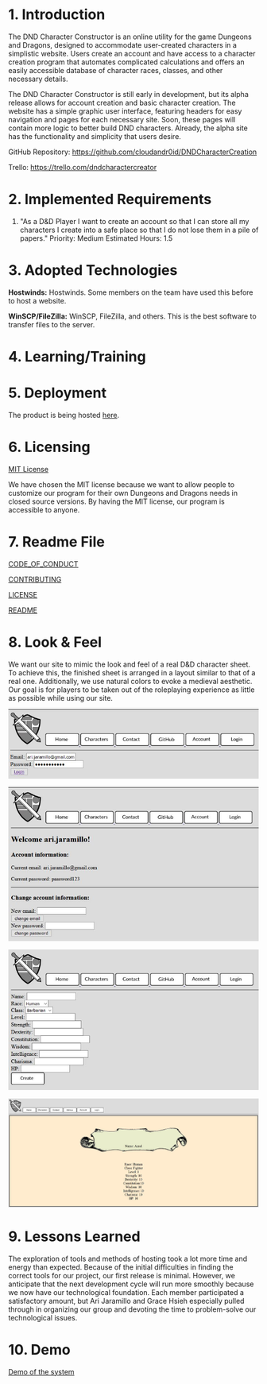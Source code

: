 # 1. Introduction
The DND Character Constructor is an online utility for the game Dungeons and Dragons, designed
to accommodate user-created characters in a simplistic website. Users create an account and
have access to a character creation program that automates complicated calculations and offers
an easily accessible database of character races, classes, and other necessary details.

The DND Character Constructor is still early in development, but its alpha release allows for
account creation and basic character creation. The website has a simple graphic user interface,
featuring headers for easy navigation and pages for each necessary site. Soon, these pages will
contain more logic to better build DND characters. Already, the alpha site has the functionality
and simplicity that users desire.

GitHub Repository: https://github.com/cloudandr0id/DNDCharacterCreation

Trello: https://trello.com/dndcharactercreator

# 2. Implemented Requirements
  1. "As a D&D Player I want to create an account so that I can store all my
      characters I create into a safe place so that I do not lose them in a pile of papers."
      Priority: Medium
      Estimated Hours: 1.5

# 3. Adopted Technologies
**Hostwinds:**
Hostwinds. Some members on the team have used this before to host a website.

**WinSCP/FileZilla:**
WinSCP, FileZilla, and others. This is the best software to transfer files to the server.

# 4. Learning/Training


# 5. Deployment
The product is being hosted [here](http://hwsrv-766227.hostwindsdns.com).

# 6. Licensing
[MIT License](https://github.com/cloudandr0id/DNDCharacterCreation/blob/main/LICENSE.md)

We have chosen the MIT license because we want to allow people to customize our program for
their own Dungeons and Dragons needs in closed source versions. By having the MIT license,
our program is accessible to anyone.

# 7. Readme File
[CODE_OF_CONDUCT](https://github.com/cloudandr0id/DNDCharacterCreation/blob/main/CODE_OF_CONDUCT.md)

[CONTRIBUTING]()

[LICENSE](https://github.com/cloudandr0id/DNDCharacterCreation/blob/main/LICENSE.md)

[README](https://github.com/cloudandr0id/DNDCharacterCreation/blob/main/README.md)

# 8. Look & Feel
We want our site to mimic the look and feel of a real D&D character sheet. To achieve this,
the finished sheet is arranged in a layout similar to that of a real one. Additionally,
we use natural colors to evoke a medieval aesthetic. Our goal is for players to be taken out
of the roleplaying experience as little as possible while using our site.

![Screenshot #1](https://raw.githubusercontent.com/cloudandr0id/DNDCharacterCreation/main/project_documentation/cs386_deliverables/D4/login%20page.JPG)

![Screenshot #2](https://raw.githubusercontent.com/cloudandr0id/DNDCharacterCreation/main/project_documentation/cs386_deliverables/D4/Account%20page.JPG)

![Screenshot #3](https://raw.githubusercontent.com/cloudandr0id/DNDCharacterCreation/main/project_documentation/cs386_deliverables/D4/character%20creator%20page.JPG)

![Screenshot #4](https://raw.githubusercontent.com/cloudandr0id/DNDCharacterCreation/main/project_documentation/cs386_deliverables/D4/character%20page.JPG)

# 9. Lessons Learned
The exploration of tools and methods of hosting took a lot more time and energy than expected.
Because of the initial difficulties in finding the correct tools for our project, our first
release is minimal. However, we anticipate that the next development cycle will run more
smoothly because we now have our technological foundation. Each member participated a satisfactory amount,
but Ari Jaramillo and Grace Hsieh especially pulled through in organizing our group and devoting
the time to problem-solve our technological issues.

# 10. Demo
[Demo of the system](https://youtu.be/oDRp4A8bOyo)
